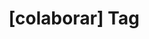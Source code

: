 ---
article_id: 0
description: List of articles under [colaborar] tag.
image: http://huntingbears.com.ve/static/img/site/mstile-310x310.png
layout: tag
slug: colaborar
title: '[colaborar] Tag'
---